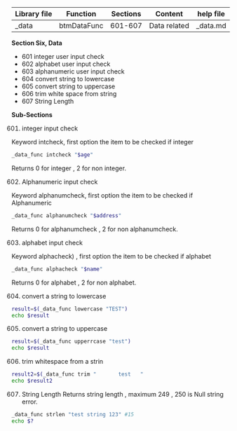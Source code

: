 
| Library file | Function | Sections | Content | help file |
| ---- | ---- | ---- | ---- | ---- |
|  _data | btmDataFunc | 601-607 | Data related | _data.md|

**Section Six, Data**

* 601 integer user input check
* 602 alphabet user input check
* 603 alphanumeric user input check
* 604 convert string to lowercase
* 605 convert string to uppercase
* 606 trim white space from string
* 607 String Length 

**Sub-Sections**

601) integer input check

Keyword intcheck, first option the item to be checked if integer

```sh
_data_func intcheck "$age"
```

Returns 0 for integer , 2 for non integer.

602) Alphanumeric input check

Keyword alphanumcheck, first option the item to be checked if Alphanumeric

```sh
_data_func alphanumcheck "$address"
```

Returns 0 for alphanumcheck , 2 for non alphanumcheck.

603) alphabet input check

Keyword alphacheck) , first option the item to be checked if alphabet

```sh
_data_func alphacheck "$name"
```

Returns 0 for alphabet , 2 for non alphabet.

604)  convert a string to lowercase

```sh
result=$(_data_func lowercase "TEST")   
echo $result
```

605)   convert a string to uppercase

```sh
result=$(_data_func upperrcase "test")   
echo $result
```

606) trim whitespace from a strin

```sh
result2=$(_data_func trim "       test   "
echo $result2
```

607) String Length 
Returns string length , maximum 249 , 250 is Null string error.

```sh
_data_func strlen "test string 123" #15
echo $?
```
